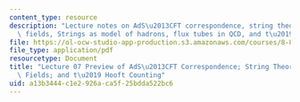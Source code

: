 ```yaml
---
content_type: resource
description: "Lecture notes on AdS\u2013CFT correspondence, string theory from gauge\
  \ fields, Strings as model of hadrons, flux tubes in QCD, and t\u2019 Hooft counting."
file: https://ol-ocw-studio-app-production.s3.amazonaws.com/courses/8-821-string-theory-fall-2008/a13b3444c1e2926aca5f25bdda522bc6_lecture07.pdf
file_type: application/pdf
resourcetype: Document
title: "Lecture 07 Preview of AdS\u2013CFT Correspondence; String Theory from Gauge\
  \ Fields; and t\u2019 Hooft Counting"
uid: a13b3444-c1e2-926a-ca5f-25bdda522bc6
---
```


